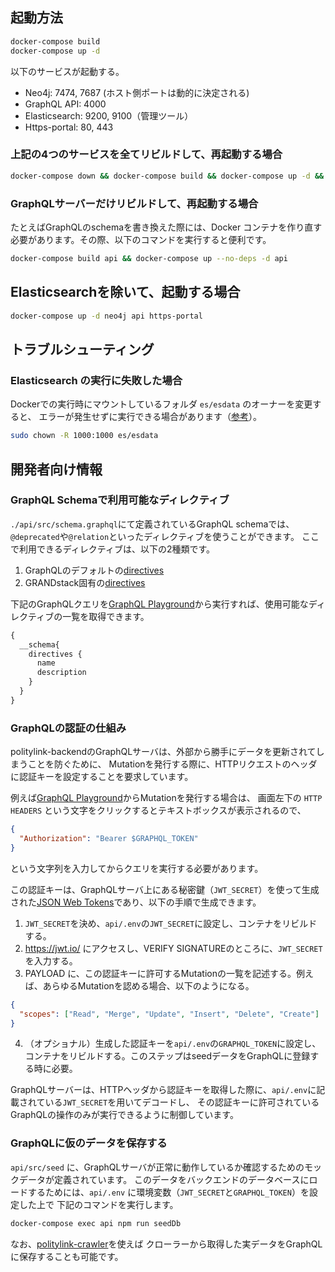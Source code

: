 ## 起動方法

```bash
docker-compose build
docker-compose up -d
```

以下のサービスが起動する。
* Neo4j: 7474, 7687 (ホスト側ポートは動的に決定される)
* GraphQL API: 4000
* Elasticsearch: 9200, 9100（管理ツール）
* Https-portal: 80, 443

### 上記の4つのサービスを全てリビルドして、再起動する場合

```bash
docker-compose down && docker-compose build && docker-compose up -d && docker-compose logs -f
```

### GraphQLサーバーだけリビルドして、再起動する場合

たとえばGraphQLのschemaを書き換えた際には、Docker コンテナを作り直す必要があります。その際、以下のコマンドを実行すると便利です。

```bash
docker-compose build api && docker-compose up --no-deps -d api
```

## Elasticsearchを除いて、起動する場合
```bash
docker-compose up -d neo4j api https-portal
```

## トラブルシューティング

### Elasticsearch の実行に失敗した場合

Dockerでの実行時にマウントしているフォルダ `es/esdata` のオーナーを変更すると、
エラーが発生せずに実行できる場合があります（[参考](https://techoverflow.net/2020/04/18/how-to-fix-elasticsearch-docker-accessdeniedexception-usr-share-elasticsearch-data-nodes/)）。

```bash
sudo chown -R 1000:1000 es/esdata
```

## 開発者向け情報

### GraphQL Schemaで利用可能なディレクティブ

`./api/src/schema.graphql`にて定義されているGraphQL schemaでは、`@deprecated`や`@relation`といったディレクティブを使うことができます。 
ここで利用できるディレクティブは、以下の2種類です。

1. GraphQLのデフォルトの[directives](https://www.apollographql.com/docs/apollo-server/schema/directives/)
2. GRANDstack固有の[directives](https://grandstack.io/docs/graphql-schema-directives/)

下記のGraphQLクエリを[GraphQL Playground](https://graphql.politylink.jp/)から実行すれば、使用可能なディレクティブの一覧を取得できます。

```graphql
{
  __schema{
    directives {
      name
      description
    }
  }
}
```

### GraphQLの認証の仕組み

politylink-backendのGraphQLサーバは、外部から勝手にデータを更新されてしまうことを防ぐために、
Mutationを発行する際に、HTTPリクエストのヘッダに認証キーを設定することを要求しています。

例えば[GraphQL Playground](https://graphql.politylink.jp/)からMutationを発行する場合は、
画面左下の `HTTP HEADERS` という文字をクリックするとテキストボックスが表示されるので、
```json
{
  "Authorization": "Bearer $GRAPHQL_TOKEN"
}
```
という文字列を入力してからクエリを実行する必要があります。

この認証キーは、GraphQLサーバ上にある秘密鍵（`JWT_SECRET`）を使って生成された[JSON Web Tokens](https://jwt.io/)であり、以下の手順で生成できます。

1. `JWT_SECRET`を決め、`api/.env`の`JWT_SECRET`に設定し、コンテナをリビルドする。
2. https://jwt.io/ にアクセスし、VERIFY SIGNATUREのところに、`JWT_SECRET`を入力する。
3. PAYLOAD に、この認証キーに許可するMutationの一覧を記述する。例えば、あらゆるMutationを認める場合、以下のようになる。
```json
{
  "scopes": ["Read", "Merge", "Update", "Insert", "Delete", "Create"]
}
```
4. （オプショナル）生成した認証キーを`api/.env`の`GRAPHQL_TOKEN`に設定し、コンテナをリビルドする。このステップはseedデータをGraphQLに登録する時に必要。

GraphQLサーバーは、HTTPヘッダから認証キーを取得した際に、`api/.env`に記載されている`JWT_SECRET`を用いてデコードし、
その認証キーに許可されているGraphQLの操作のみが実行できるように制御しています。

### GraphQLに仮のデータを保存する

`api/src/seed` に、GraphQLサーバが正常に動作しているか確認するためのモックデータが定義されています。
このデータをバックエンドのデータベースにロードするためには、`api/.env` に環境変数（`JWT_SECRET`と`GRAPHQL_TOKEN`）を設定した上で
下記のコマンドを実行します。

```bash
docker-compose exec api npm run seedDb
```
なお、[politylink-crawler](https://github.com/politylink/politylink-crawler)を使えば
クローラーから取得した実データをGraphQLに保存することも可能です。
